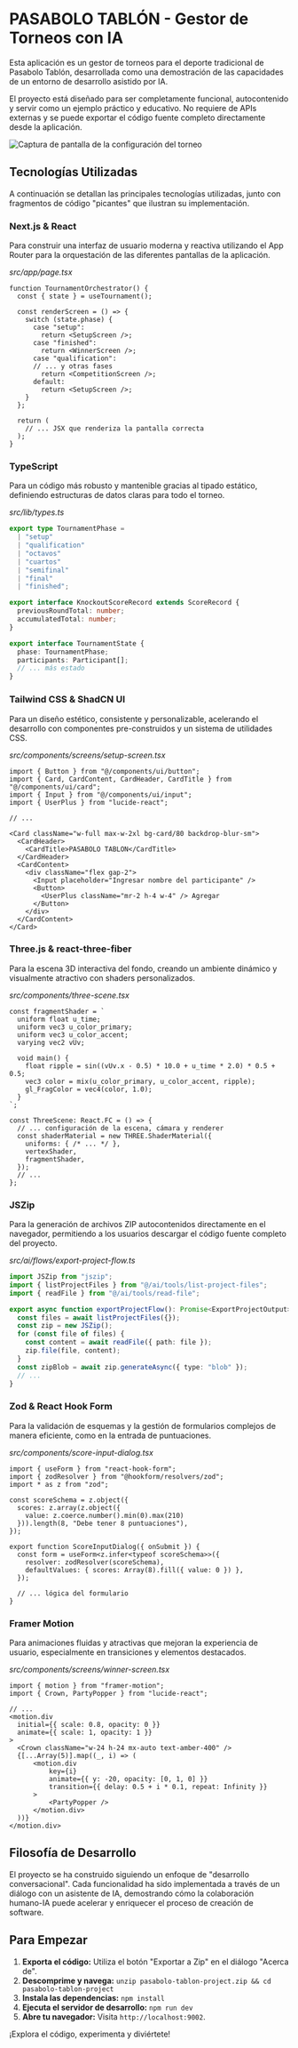 # PASABOLO TABLÓN - Gestor de Torneos con IA

Esta aplicación es un gestor de torneos para el deporte tradicional de Pasabolo Tablón, desarrollada como una demostración de las capacidades de un entorno de desarrollo asistido por IA.

El proyecto está diseñado para ser completamente funcional, autocontenido y servir como un ejemplo práctico y educativo. No requiere de APIs externas y se puede exportar el código fuente completo directamente desde la aplicación.

![Captura de pantalla de la configuración del torneo](https://storage.googleapis.com/project-hosting-images/pasabolo-setup.png)

## Tecnologías Utilizadas

A continuación se detallan las principales tecnologías utilizadas, junto con fragmentos de código "picantes" que ilustran su implementación.

### Next.js & React
Para construir una interfaz de usuario moderna y reactiva utilizando el App Router para la orquestación de las diferentes pantallas de la aplicación.

*src/app/page.tsx*
```tsx
function TournamentOrchestrator() {
  const { state } = useTournament();

  const renderScreen = () => {
    switch (state.phase) {
      case "setup":
        return <SetupScreen />;
      case "finished":
        return <WinnerScreen />;
      case "qualification":
      // ... y otras fases
        return <CompetitionScreen />;
      default:
        return <SetupScreen />;
    }
  };

  return (
    // ... JSX que renderiza la pantalla correcta
  );
}
```

### TypeScript
Para un código más robusto y mantenible gracias al tipado estático, definiendo estructuras de datos claras para todo el torneo.

*src/lib/types.ts*
```ts
export type TournamentPhase =
  | "setup"
  | "qualification"
  | "octavos"
  | "cuartos"
  | "semifinal"
  | "final"
  | "finished";

export interface KnockoutScoreRecord extends ScoreRecord {
  previousRoundTotal: number;
  accumulatedTotal: number;
}

export interface TournamentState {
  phase: TournamentPhase;
  participants: Participant[];
  // ... más estado
}
```

### Tailwind CSS & ShadCN UI
Para un diseño estético, consistente y personalizable, acelerando el desarrollo con componentes pre-construidos y un sistema de utilidades CSS.

*src/components/screens/setup-screen.tsx*
```tsx
import { Button } from "@/components/ui/button";
import { Card, CardContent, CardHeader, CardTitle } from "@/components/ui/card";
import { Input } from "@/components/ui/input";
import { UserPlus } from "lucide-react";

// ...

<Card className="w-full max-w-2xl bg-card/80 backdrop-blur-sm">
  <CardHeader>
    <CardTitle>PASABOLO TABLON</CardTitle>
  </CardHeader>
  <CardContent>
    <div className="flex gap-2">
      <Input placeholder="Ingresar nombre del participante" />
      <Button>
        <UserPlus className="mr-2 h-4 w-4" /> Agregar
      </Button>
    </div>
  </CardContent>
</Card>
```

### Three.js & react-three-fiber
Para la escena 3D interactiva del fondo, creando un ambiente dinámico y visualmente atractivo con shaders personalizados.

*src/components/three-scene.tsx*
```tsx
const fragmentShader = `
  uniform float u_time;
  uniform vec3 u_color_primary;
  uniform vec3 u_color_accent;
  varying vec2 vUv;

  void main() {
    float ripple = sin((vUv.x - 0.5) * 10.0 + u_time * 2.0) * 0.5 + 0.5;
    vec3 color = mix(u_color_primary, u_color_accent, ripple);
    gl_FragColor = vec4(color, 1.0);
  }
`;

const ThreeScene: React.FC = () => {
  // ... configuración de la escena, cámara y renderer
  const shaderMaterial = new THREE.ShaderMaterial({
    uniforms: { /* ... */ },
    vertexShader,
    fragmentShader,
  });
  // ...
};
```

### JSZip
Para la generación de archivos ZIP autocontenidos directamente en el navegador, permitiendo a los usuarios descargar el código fuente completo del proyecto.

*src/ai/flows/export-project-flow.ts*
```ts
import JSZip from "jszip";
import { listProjectFiles } from "@/ai/tools/list-project-files";
import { readFile } from "@/ai/tools/read-file";

export async function exportProjectFlow(): Promise<ExportProjectOutput> {
  const files = await listProjectFiles({});
  const zip = new JSZip();
  for (const file of files) {
    const content = await readFile({ path: file });
    zip.file(file, content);
  }
  const zipBlob = await zip.generateAsync({ type: "blob" });
  // ...
}
```

### Zod & React Hook Form
Para la validación de esquemas y la gestión de formularios complejos de manera eficiente, como en la entrada de puntuaciones.

*src/components/score-input-dialog.tsx*
```tsx
import { useForm } from "react-hook-form";
import { zodResolver } from "@hookform/resolvers/zod";
import * as z from "zod";

const scoreSchema = z.object({
  scores: z.array(z.object({ 
    value: z.coerce.number().min(0).max(210) 
  })).length(8, "Debe tener 8 puntuaciones"),
});

export function ScoreInputDialog({ onSubmit }) {
  const form = useForm<z.infer<typeof scoreSchema>>({
    resolver: zodResolver(scoreSchema),
    defaultValues: { scores: Array(8).fill({ value: 0 }) },
  });

  // ... lógica del formulario
}
```

### Framer Motion
Para animaciones fluidas y atractivas que mejoran la experiencia de usuario, especialmente en transiciones y elementos destacados.

*src/components/screens/winner-screen.tsx*
```tsx
import { motion } from "framer-motion";
import { Crown, PartyPopper } from "lucide-react";

// ...
<motion.div
  initial={{ scale: 0.8, opacity: 0 }}
  animate={{ scale: 1, opacity: 1 }}
>
  <Crown className="w-24 h-24 mx-auto text-amber-400" />
  {[...Array(5)].map((_, i) => (
      <motion.div
          key={i}
          animate={{ y: -20, opacity: [0, 1, 0] }}
          transition={{ delay: 0.5 + i * 0.1, repeat: Infinity }}
      >
          <PartyPopper />
      </motion.div>
  ))}
</motion.div>
```

## Filosofía de Desarrollo
El proyecto se ha construido siguiendo un enfoque de "desarrollo conversacional". Cada funcionalidad ha sido implementada a través de un diálogo con un asistente de IA, demostrando cómo la colaboración humano-IA puede acelerar y enriquecer el proceso de creación de software.

## Para Empezar

1.  **Exporta el código:** Utiliza el botón "Exportar a Zip" en el diálogo "Acerca de".
2.  **Descomprime y navega:** `unzip pasabolo-tablon-project.zip && cd pasabolo-tablon-project`
3.  **Instala las dependencias:** `npm install`
4.  **Ejecuta el servidor de desarrollo:** `npm run dev`
5.  **Abre tu navegador:** Visita `http://localhost:9002`.

¡Explora el código, experimenta y diviértete!